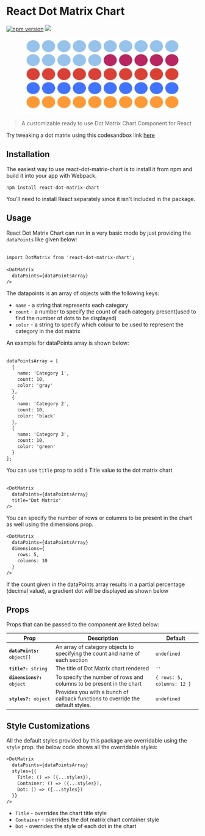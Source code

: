 
  
  

# React Dot Matrix Chart

<a href="https://www.npmjs.com/package/react-dot-matrix-chart"><img src="https://badgen.net/npm/v/react-dot-matrix-chart?color=blue" alt="npm version"></a> <a href="https://www.npmjs.com/package/react-dot-matrix-chart" ><img src="https://img.shields.io/npm/dw/react-dot-matrix-chart?label=Downloads" /></a> <a href="https://github.com/KeyValueSoftwareSystems/react-dot-matrix-chart"><img src="https://github.com/KeyValueSoftwareSystems/react-dot-matrix-chart/actions/workflows/deploy.yml/badge.svg" alt="" /></a>

<div align="center">
<img src="./screenshot.png" alt="" width="416" height="199"/>
</div>

 
>A customizable ready to use Dot Matrix Chart Component for React

Try tweaking a dot matrix using this codesandbox link <a href="https://codesandbox.io/s/dot-matrix-chart-hqw9z0" >here</a>

## Installation

The easiest way to use react-dot-matrix-chart is to install it from npm and build it into your app with Webpack.

```
npm install react-dot-matrix-chart
```

You’ll need to install React separately since it isn't included in the package.

  

## Usage

  

React Dot Matrix Chart can run in a very basic mode by just providing the `dataPoints` like given below:

```

import DotMatrix from 'react-dot-matrix-chart';

<DotMatrix
  dataPoints={dataPointsArray}
/>

```

The datapoints is an array of objects with the following keys:

-  `name` - a string that represents each category
-  `count` - a number to specify the count of each category present(used to find the number of dots to be displayed)
-  `color` - a string to specify which colour to be used to represent the category in the dot matrix

  

An example for dataPoints array is shown below:

```

dataPointsArray = [
  {
    name: 'Category 1',
    count: 10,
    color: 'gray'
  },
  {
    name: 'Category 2',
    count: 10,
    color: 'black'
  },
  {
    name: 'Category 3',
    count: 10,
    color: 'green'
  }
];

```

You can use `title` prop to add a Title value to the dot matrix chart

```

<DotMatrix
  dataPoints={dataPointsArray}
  title="Dot Matrix"
/>

```

You can specify the number of rows or columns to be present in the chart as well using the dimensions prop.

```
<DotMatrix
  dataPoints={dataPointsArray}
  dimensions={
    rows: 5,
    columns: 10
  }
/>

```

If the count given in the dataPoints array results in a partial percentage (decimal value), a gradient dot will be displayed as shown below

  

## Props

  

Props that can be passed to the component are listed below:

<table>
  <thead>
    <tr>
      <th>Prop</th>
      <th>Description</th>
      <th>Default</th>
    </tr>
  </thead>
  <tbody>
    <tr>
      <td><code><b>dataPoints:</b> object[]</code></td>
      <td>
      An array of category objects to specifying the count and name of each section
      </td>
      <td><code>undefined</code></td>
    </tr>
    <tr>
      <td><code><b>title?:</b> string</code></td>
      <td>
      The title of Dot Matrix chart rendered
      </td>
      <td><code>''</code></td>
    </tr>
    <tr>
      <td><code><b>dimensions?:</b> object</code></td>
      <td>
      To specify the number of rows and columns to be present in the chart
      </td>
      <td><code>{ rows: 5, columns: 12 }</code></td>
    </tr>
    <tr>
      <td><code><b>styles?:</b> object</code></td>
      <td>
      Provides you with a bunch of callback functions to override the default styles.
      </td>
      <td><code>undefined</code></td>
    </tr>
  </tbody>
</table>


## Style Customizations

All the default styles provided by this package are overridable using the `style` prop.
the below code shows all the overridable styles:

```
<DotMatrix
  dataPoints={dataPointsArray}
  styles={{
    Title: () => ({...styles}),
    Container: () => ({...styles}),
    Dot: () => ({...styles})
  }}
/>

```

-  `Title` - overrides the chart title style
-  `Container` - overrides the dot matrix chart container style
-  `Dot` - overrides the style of each dot in the chart